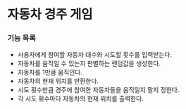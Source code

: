 # 자동차 경주 게임

### 기능 목록

* 사용자에게 참여할 자동차 대수와 시도할 횟수를 입력받는다.
* 자동차를 움직일 수 있는지 판별하는 랜덤값을 생성한다.
* 자동차를 1만큼 움직인다.
* 자동차의 현재 위치를 반환한다.
* 시도 횟수만큼 경주에 참여한 자동차들을 움직일지 말지 정한다.
* 각 시도 횟수마다 자동차의 현재 위치를 출력한다.
